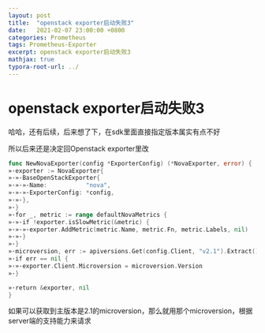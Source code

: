 ```yaml
---
layout: post
title:  "openstack exporter启动失败3"
date:   2021-02-07 23:00:00 +0800
categories: Prometheus
tags: Prometheus-Exporter
excerpt: openstack exporter启动失败3
mathjax: true
typora-root-url: ../
---
```


# openstack exporter启动失败3

哈哈，还有后续，后来想了下，在sdk里面直接指定版本属实有点不好

所以后来还是决定回Openstack exporter里改

```go
func NewNovaExporter(config *ExporterConfig) (*NovaExporter, error) {
»·exporter := NovaExporter{
»·»·BaseOpenStackExporter{
»·»·»·Name:           "nova",
»·»·»·ExporterConfig: *config,
»·»·},
»·}
»·for _, metric := range defaultNovaMetrics {
»·»·if !exporter.isSlowMetric(&metric) {
»·»·»·exporter.AddMetric(metric.Name, metric.Fn, metric.Labels, nil)
»·»·}
»·}
»·microversion, err := apiversions.Get(config.Client, "v2.1").Extract()
»·if err == nil {
»·»·exporter.Client.Microversion = microversion.Version
»·}

»·return &exporter, nil
}
```

如果可以获取到主版本是2.1的microversion，那么就用那个microversion，根据server端的支持能力来请求